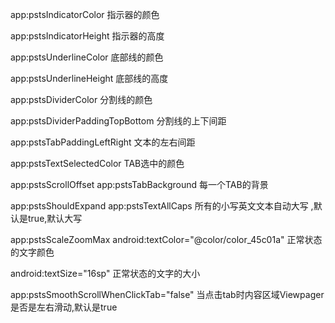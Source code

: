 app:pstsIndicatorColor 指示器的颜色

app:pstsIndicatorHeight 指示器的高度 

app:pstsUnderlineColor 底部线的颜色 

app:pstsUnderlineHeight 底部线的高度 

app:pstsDividerColor 分割线的颜色 

app:pstsDividerPaddingTopBottom 分割线的上下间距 

app:pstsTabPaddingLeftRight 文本的左右间距 

app:pstsTextSelectedColor TAB选中的颜色 

app:pstsScrollOffset app:pstsTabBackground 每一个TAB的背景 

app:pstsShouldExpand app:pstsTextAllCaps 所有的小写英文文本自动大写 ,默认是true,默认大写 

app:pstsScaleZoomMax android:textColor="@color/color_45c01a" 正常状态的文字颜色 

android:textSize="16sp" 正常状态的文字的大小 

app:pstsSmoothScrollWhenClickTab="false" 当点击tab时内容区域Viewpager是否是左右滑动,默认是true